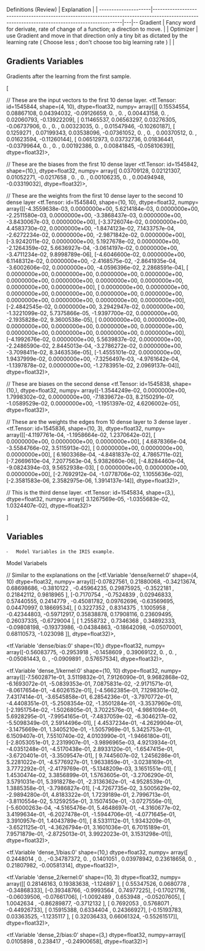 Definitions (Review) | Explanation                                                                                                                                   |   |
---------------------|-----------------------------------------------------------------------------------------------------------------------------------------------|---|--
Gradient             | Fancy word for derivate, rate of change of a function; a direction to move.                                                                   |   |
Optimizer            | use Gradient and move in that direction only a tiny bit as dictated by the learning rate ( Choose less ; don't choose too big learning rate ) |   |





## Gradients Variables

Gradients after the learning from the first sample.


[

// These are the input vectors to the first 10 dense layer.
<tf.Tensor: id=1545844, shape=(4, 10), dtype=float32, numpy=
array([[ 0.15534554,  0.08867108,  0.04394032, -0.09126659,  0.        ,
         0.        ,  0.00443158,  0.        ,  0.02060793, -0.13922209],
       [ 0.11465537,  0.06563297,  0.03276305, -0.06737906,  0.        ,
         0.        ,  0.00323035,  0.        ,  0.01547946, -0.10260187],
       [ 0.1259271 ,  0.07199343,  0.03538096, -0.07361052,  0.        ,
         0.        ,  0.00370512,  0.        ,  0.01623594, -0.11260144],
       [ 0.06512973,  0.03732736,  0.01836441, -0.03799644,  0.        ,
         0.        ,  0.00192386,  0.        ,  0.00841845, -0.05810639]],
      dtype=float32)>,

// These are the biases from the first 10 dense layer
<tf.Tensor: id=1545842, shape=(10,), dtype=float32, numpy=
array([ 0.03709128,  0.02121307,  0.01052271, -0.0217658 ,  0.        ,
        0.        ,  0.00106235,  0.        ,  0.00494948, -0.03319032],
      dtype=float32)>,

// These are the weights from the first 10 dense layer to the second 10 dense layer
<tf.Tensor: id=1545840, shape=(10, 10), dtype=float32, numpy=
array([[-4.3559638e-03,  0.0000000e+00,  5.6214184e-03,  0.0000000e+00,
        -2.2511580e-03,  0.0000000e+00, -3.3868437e-03,  0.0000000e+00,
        -3.8430067e-03,  0.0000000e+00],
       [-3.3726074e-02,  0.0000000e+00,  4.4583730e-02,  0.0000000e+00,
        -1.8474123e-02,  7.1433757e-04, -2.6272234e-02,  0.0000000e+00,
        -2.9871842e-02,  0.0000000e+00],
       [-3.9242011e-02,  0.0000000e+00,  5.1927678e-02,  0.0000000e+00,
        -2.1264359e-02,  5.6636927e-04, -3.0614197e-02,  0.0000000e+00,
        -3.4711234e-02,  9.8998789e-06],
       [-4.6046600e-02,  0.0000000e+00,  6.1148312e-02,  0.0000000e+00,
        -2.4168575e-02, -2.8641935e-04, -3.6002606e-02,  0.0000000e+00,
        -4.0596396e-02,  2.2868591e-04],
       [ 0.0000000e+00,  0.0000000e+00,  0.0000000e+00,  0.0000000e+00,
         0.0000000e+00,  0.0000000e+00,  0.0000000e+00,  0.0000000e+00,
         0.0000000e+00,  0.0000000e+00],
       [ 0.0000000e+00,  0.0000000e+00,  0.0000000e+00,  0.0000000e+00,
         0.0000000e+00,  0.0000000e+00,  0.0000000e+00,  0.0000000e+00,
         0.0000000e+00,  0.0000000e+00],
       [-2.4842545e-02,  0.0000000e+00,  3.2942947e-02,  0.0000000e+00,
        -1.3221099e-02,  5.7375866e-05, -1.9397700e-02,  0.0000000e+00,
        -2.1935828e-02,  9.3600538e-05],
       [ 0.0000000e+00,  0.0000000e+00,  0.0000000e+00,  0.0000000e+00,
         0.0000000e+00,  0.0000000e+00,  0.0000000e+00,  0.0000000e+00,
         0.0000000e+00,  0.0000000e+00],
       [-4.1992676e-02,  0.0000000e+00,  5.5639837e-02,  0.0000000e+00,
        -2.2486590e-02,  2.8445013e-04, -3.2786272e-02,  0.0000000e+00,
        -3.7098411e-02,  8.3463536e-05],
       [-1.4555101e-02,  0.0000000e+00,  1.9437999e-02,  0.0000000e+00,
        -7.3256497e-03, -4.9761642e-04, -1.1397878e-02,  0.0000000e+00,
        -1.2783951e-02,  2.0969137e-04]], dtype=float32)>,


// These are biases on the second dense
<tf.Tensor: id=1545838, shape=(10,), dtype=float32, numpy=
array([-1.3544249e-02,  0.0000000e+00,  1.7998302e-02,  0.0000000e+00,
       -7.1839672e-03,  8.2150291e-07, -1.0589529e-02,  0.0000000e+00,
       -1.1951397e-02,  4.6206002e-05], dtype=float32)>,


// These are the weights the edges from 10 dense layer to 3 dense layer .
<tf.Tensor: id=1545836, shape=(10, 3), dtype=float32, numpy=
array([[-4.1197761e-04, -1.1958664e-02,  1.2370642e-02],
       [ 0.0000000e+00,  0.0000000e+00,  0.0000000e+00],
       [ 4.6878366e-04, -3.5584766e-02,  3.5115913e-02],
       [ 0.0000000e+00,  0.0000000e+00,  0.0000000e+00],
       [ 6.1603368e-04, -4.8481837e-02,  4.7865711e-02],
       [-7.2669610e-04,  7.2077563e-04,  5.9382660e-06],
       [-4.8284460e-04, -9.0824394e-03,  9.5652938e-03],
       [ 0.0000000e+00,  0.0000000e+00,  0.0000000e+00],
       [-2.7692912e-04, -1.0778706e-02,  1.1055636e-02],
       [-2.3581583e-06,  2.3582975e-06,  1.3914137e-14]], dtype=float32)>,

// This is the third dense layer.
<tf.Tensor: id=1545834, shape=(3,), dtype=float32, numpy=
array([ 3.1267569e-05, -1.0355683e-02,  1.0324407e-02], dtype=float32)>

]



## Variables

	⁃	Model Variables in the IRIS example.
Model Variabels

// Similar to the explanations on the
[<tf.Variable 'dense/kernel:0' shape=(4, 10) dtype=float32, numpy=
array([[-0.07827561,  0.21880068, -0.34213674,  0.68698686, -0.3810122 ,
        -0.45964235,  0.29875925, -0.3522181 ,  0.21842112,  0.9818965 ],
       [-0.7170754 , -0.7524839 ,  0.02946833,  0.57440555,  0.2414779 ,
        -0.45081782,  0.09762696, -0.63569695,  0.04470997,  0.18669534],
       [ 0.3227352 ,  0.8314375 ,  1.1005958 , -0.42344803, -0.59712917,
         0.35838878,  0.17908116,  0.23609495,  0.26037335, -0.6729004 ],
       [ 1.2558732 ,  0.7346368 ,  0.34892333, -0.09808198, -0.19373986,
        -0.04384863, -0.18642098, -0.05070001,  0.68110573, -1.023098  ]],
      dtype=float32)>,

<tf.Variable 'dense/bias:0' shape=(10,) dtype=float32, numpy=
array([-0.56083775, -0.2953918 , -0.1458609 ,  0.39069122,  0.        ,
        0.        , -0.05081443,  0.        , -0.0909891 ,  0.57657534],
      dtype=float32)>,

<tf.Variable 'dense_1/kernel:0' shape=(10, 10) dtype=float32, numpy=
array([[-7.5602871e-01,  3.5119832e-01,  7.9126090e-01,  9.9682868e-02,
        -6.1693072e-01, -5.0839353e-01,  7.0875831e-02, -2.9171571e-01,
        -8.0617654e-01, -4.6026152e-01],
       [-4.5662385e-01,  7.1298301e-02,  7.4317414e-01, -3.6545858e-01,
         6.2854236e-01, -3.7970772e-01, -4.4408351e-01, -5.2508354e-02,
        -1.3501284e-01, -3.3537960e-01],
       [-2.1951754e-02, -1.5026805e-01,  3.7022576e-01, -4.9861094e-01,
         5.6928295e-01, -7.9954165e-01, -7.4837059e-02, -6.3046217e-02,
        -5.5098349e-01,  2.5914496e-01],
       [ 4.4537234e-01, -4.2629904e-01, -3.1475669e-01,  1.3405210e-01,
        -1.5057969e-01,  5.3425753e-01,  6.1509407e-01,  7.5510740e-02,
         4.0103990e-01, -1.9466180e-01],
       [-2.8053051e-01,  2.2319907e-01, -3.9896965e-03,  4.9213934e-01,
        -4.0351248e-01, -4.5170438e-01,  2.8933120e-01, -1.6547415e-01,
        -3.6720401e-01, -3.3509547e-01],
       [ 9.7445607e-02,  1.2456286e-01,  5.2281022e-01, -4.5776927e-01,
         1.9633859e-01, -3.0238169e-01,  3.7772292e-01, -2.4179769e-01,
        -5.1348209e-03,  3.1651551e-01],
       [ 1.4530474e-02,  3.3856899e-01,  1.5763605e-01, -3.2706290e-01,
         3.5791031e-01,  5.3918278e-01, -2.3136362e-01, -4.9528539e-01,
         1.3885358e-01, -3.7986827e-01],
       [-4.7267735e-02,  3.5005629e-02, -2.9894280e-01,  4.8183322e-01,
         1.7239189e-01,  2.7996713e-01, -3.8110554e-02,  5.1259255e-01,
         3.1507450e-01, -3.0727556e-01],
       [-5.6000263e-04, -4.5165476e-01,  5.4648697e-01, -4.3160677e-02,
         3.4199634e-01, -6.2027478e-01, -1.5944706e-01, -4.0771645e-01,
         3.3910957e-01,  1.4043789e-01],
       [ 8.5331112e-01,  1.9343209e-01, -3.6521125e-01, -4.3626794e-01,
         3.1601036e-01,  6.7015189e-01,  7.9571879e-01, -2.8725013e-01,
         3.9922023e-01,  3.1531298e-01]], dtype=float32)>,

<tf.Variable 'dense_1/bias:0' shape=(10,) dtype=float32, numpy=
array([ 0.2448014 ,  0.        , -0.34787372,  0.        ,  0.1401051 ,
        0.03978942,  0.23618658,  0.        ,  0.21807982, -0.00581314],
      dtype=float32)>,

<tf.Variable 'dense_2/kernel:0' shape=(10, 3) dtype=float32, numpy=
array([[ 0.28146163,  0.19383638, -1.124897  ],
       [ 0.55347526,  0.0680778 , -0.34868333],
       [-0.39348766, -0.9993564 ,  0.74977225],
       [-0.17021716, -0.06039506, -0.07661706],
       [-1.0092489 ,  0.653948  , -0.05207605],
       [ 1.0042634 , -0.86289877, -0.3712132 ],
       [ 0.7692053 ,  0.5768071 , -0.44926733],
       [ 0.15915388,  0.6334404 ,  0.24366927],
       [-0.15193783,  0.03363525, -1.1235117 ],
       [ 0.32036433,  0.66061324, -0.55261517]], dtype=float32)>,

<tf.Variable 'dense_2/bias:0' shape=(3,) dtype=float32, numpy=array([ 0.0105898 ,  0.238417  , -0.24900658], dtype=float32)>]
